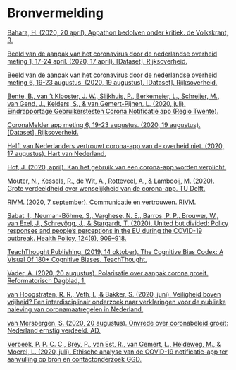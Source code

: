 # Bronvermelding

[Bahara, H. \(2020, 20 april\). Appathon bedolven onder kritiek. de Volkskrant, 3.](https://advance-lexis-com.rps.hva.nl:2443/r/documentprovider/x5hvk/attachment/data?attachmentid=V1,215,27667,003NLV1QU20200421VKN0100,1&attachmenttype=PDF&attachmentname=pagina%203&origination=&sequencenumber=&ishotdoc=false&docTitle=&pdmfid=1516831&#page=)

[Beeld van de aanpak van het coronavirus door de nederlandse overheid meting 1, 17-24 april. \(2020, 17 april\). \[Dataset\]. Rijksoverheid.](https://www.rivm.nl/gedragsonderzoek/maatregelen-welbevinden/resultaten-1e-ronde-gedragsonderzoek)

[Beeld van de aanpak van het coronavirus door de nederlandse overheid meting 6, 19-23 augustus. \(2020, 19 augustus\). \[Dataset\]. Rijksoverheid.](https://www.rivm.nl/gedragsonderzoek/maatregelen-welbevinden/communicatie-en-vertrouwen)

[Bente, B., van ’t Klooster, J. W., Slijkhuis, P., Berkemeier, L., Schreijer, M., van Gend, J., Kelders, S., & van Gemert-Pijnen, L. \(2020, juli\). Eindrapportage Gebruikerstesten Corona Notificatie app \(Regio Twente\).](https://ris.utwente.nl/ws/portalfiles/portal/219247645/Eindrapportage_gebruikerstesten_van_de_coronavirus_notificatie_app.pdf)

[CoronaMelder app meting 6, 19-23 augustus. \(2020, 19 augustus\). \[Dataset\]. Rijksoverheid.](https://www.rivm.nl/gedragsonderzoek/maatregelen-welbevinden/communicatie-en-vertrouwen)

[Helft van Nederlanders vertrouwt corona-app van de overheid niet. \(2020, 17 augustus\). Hart van Nederland.](https://www.hartvannederland.nl/nieuws/2020/wat-vindt-nederland-vertrouwen-corona-app/)

[Hof, J. \(2020, april\). Kan het gebruik van een corona-app worden verplicht.](https://www.vast-online.nl/art/3776/kan-gebruik-van-corona-apps-worden-verplicht)

[Mouter, N., Kessels, R., de Wit, A., Rotteveel, A., & Lambooij, M. \(2020\). Grote verdeeldheid over wenselijkheid van de corona-app. TU Delft.](https://repository.tudelft.nl/islandora/object/uuid:1a0fe1b2-954f-4a2c-8a69-5c87e9f7e6ed?collection=research)

[RIVM. \(2020, 7 september\). Communicatie en vertrouwen. RIVM.](https://www.rivm.nl/gedragsonderzoek/maatregelen-welbevinden/communicatie-en-vertrouwen)

[Sabat, I., Neuman-Böhme, S., Varghese, N. E., Barros, P. P., Brouwer, W., van Exel, J., Schreyögg, J., & Stargardt, T. \(2020\). United but divided: Policy responses and people’s perceptions in the EU during the COVID-19 outbreak. Health Policy, 124\(9\), 909–918.](https://doi.org/10.1016/j.healthpol.2020.06.009)

[TeachThought Publishing. \(2019, 14 oktober\). The Cognitive Bias Codex: A Visual Of 180+ Cognitive Biases. TeachThought.](https://www.teachthought.com/critical-thinking/the-cognitive-bias-codex-a-visual-of-180-cognitive-biases/)

[Vader, A. \(2020, 20 augustus\). Polarisatie over aanpak corona groeit. Reformatorisch Dagblad, 1.](https://advance-lexis-com.rps.hva.nl:2443/r/documentprovider/x5hvk/attachment/data?attachmentid=V1,215,37763,20200820001DKRMAINVPG,1&attachmenttype=PDF&attachmentname=Link%20naar%20PDF&origination=&sequencenumber=&ishotdoc=false&docTitle=&pdmfid=1516831&#page=)

[van Hoogstraten, R. R., Veth, I., & Bakker, S. \(2020, juni\). Veiligheid boven vrijheid? Een interdisciplinair onderzoek naar verklaringen voor de publieke naleving van coronamaatregelen in Nederland.](https://dspace.library.uu.nl/handle/1874/398270)

[van Mersbergen, S. \(2020, 20 augustus\). Onvrede over coronabeleid groeit: Nederland ernstig verdeeld. AD.](https://www.ad.nl/binnenland/onvrede-over-coronabeleid-groeit-nederland-ernstig-verdeeld~a84342bb)

[Verbeek, P. P. C. C., Brey, P., van Est, R., van Gemert, L., Heldeweg, M., & Moerel, L. \(2020, juli\). Ethische analyse van de COVID-19 notificatie-app ter aanvulling op bron en contactonderzoek GGD.](https://repository.overheid.nl/frbr/plooi-contentbeheer/rijksoverheid/2020/plooicb-2020-2908/1/pdf/plooicb-2020-2908.pdf)

